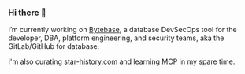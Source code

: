 ### Hi there 👋

I’m currently working on [Bytebase](https://github.com/bytebase/bytebase), a database DevSecOps tool for the developer, DBA, platform engineering, and security teams, aka the GitLab/GitHub for database.

I'm also curating [star-history.com](https://star-history.com/) and learning [MCP](https://whatismcp.com) in my spare time.
